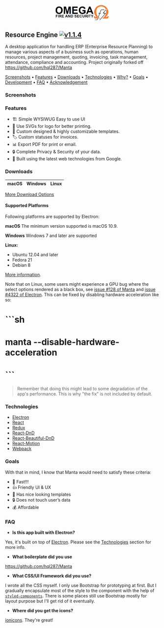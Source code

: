 <p align="center">
  <img src="./static/images/logo.tif" alt="Resource Engine App Logo" width="180" height="auto"/>
</p>

<h2>
  Resource Engine
  <a href="https://github.com/FadulousIT/resource-engine/releases">
    <img src="https://img.shields.io/badge/version-1.1.4-green.svg" alt="v1.1.4">
  </a>
</h2>

A desktop application for handling ERP (Enterprise Resource Planning) to manage various aspects of a business such as operations, human resources, project management, quoting, invoicing, task management, attendance, compliance and accounting.
Project originally forked off https://github.com/hql287/Manta

<a href="#screenshots">Screenshots</a> •
<a href="#features">Features</a> •
<a href="#downloads">Downloads</a> •
<a href="#technologies">Technologies</a> •
<a href="#why">Why?</a> •
<a href="#goals">Goals</a> •
<a href="#development">Development</a> •
<a href="#faq">FAQ</a> •
<a href="#acknowledgement">Acknowledgement</a>

### Screenshots

### Features
* 🏗  Simple WYSIWUG Easy to use UI
* 📐 Use SVGs for logo for better printing.
* 🎨 Custom designed & highly customizable templates.
* 🏷 Custom statuses for invoices.
* 📊 Export PDF for print or email.
* 🔒 Complete Privacy & Security of your data.
* 💯 Built using the latest web technologies from Google.

### Downloads

macOS | Windows | Linux
-----------------| ---| ---|

[More Download Options](https://github.com/omega-fire-and-security/bms-client/releases)

#### Supported Platforms
Following platforms are supported by Electron:

**macOS**
The minimum version supported is macOS 10.9.

**Windows**
Windows 7 and later are supported

**Linux:**

- Ubuntu 12.04 and later
- Fedora 21
- Debian 8

[More information](https://github.com/electron/electron/blob/master/docs/tutorial/supported-platforms.md).

Note that on Linux, some users might experience a GPU bug where the select options rendered as a black box, see [issue #128 of Manta](https://github.com/hql287/Manta/pull/128) and [issue #4322 of Electron](https://github.com/electron/electron/issues/4322). This can be fixed by disabling hardware acceleration like so:

# ```sh
# manta --disable-hardware-acceleration
# ```

> Remember that doing this might lead to some degradation of the app's performance. This is why "the fix" is not included by default.

### Technologies
* [Electron](https://github.com/electron/electron)
* [React](https://github.com/facebook/react)
* [Redux](https://github.com/reactjs/redux)
* [React-DnD](https://github.com/react-dnd/react-dnd)
* [React-Beautiful-DnD](https://github.com/atlassian/react-beautiful-dnd)
* [React-Motion](https://github.com/chenglou/react-motion)
* [Webpack](https://github.com/webpack/webpack)

### Goals
With that in mind, I know that Manta would need to satisfy these criteria:

* 🚀 Fast!!!
* 👍 Friendly UI & UX
* 🎉 Has nice looking templates
* 🔒 Does not touch user’s data
* 💰 Affordable

### FAQ

* **Is this app built with Electron?**

Yes, it's built on top of [Electron](#). Please see the [Technologies](#technologies) section for more info.

* **What boilerplate did you use**

https://github.com/hql287/Manta

* **What CSS/UI Framework did you use?**

I wrote all the CSS myself. I only use Bootstrap for prototyping at first. But I gradually encapsulate most of the style to the component with the help of [`styled-components`](https://www.styled-components.com/). There is some places still use Bootstrap mostly for layout purpose but I'll get rid of it eventually.

* **Where did you get the icons?**

[ionicons](http://ionicons.com/). They're great!